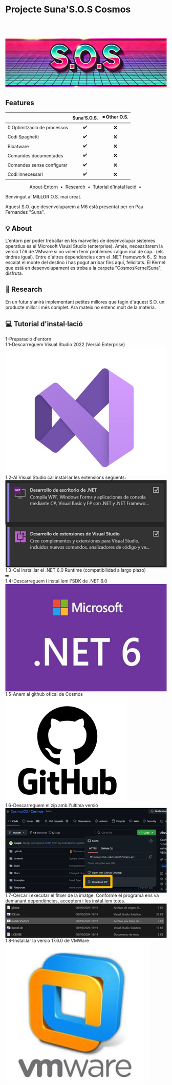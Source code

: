 # Projecte Suna'S.O.S Cosmos
 <h1 align="center">
  <br>
  <img src="./img/Screenshot_4.png" alt="S.O.S. Logo">
</h1>

## Features
|                            | Suna'S.O.S.  | ◾ Other O.S. |
| -------------------------- | :-----------------: | :---------------: |
| 0 Optimització de processos|         ✔️         |        ❌        |
| Codi Spaghetti             |         ✔️         |        ❌        |
| Bloatware                  |         ✔️         |        ❌        |
| Comandes documentades      |         ✔️         |        ❌        |
| Comandes sense configurar  |         ✔️         |        ❌        |
| Codi innecessari           |         ✔️         |        ❌        |

<p align="center">
  <a href="#bulb-about">About-Entorn</a> &nbsp;&bull;&nbsp;
  <a href="#mag_right-research">Research</a> &nbsp;&bull;&nbsp;
  <a href="#computer">Tutorial d'instal·lació</a> &nbsp;&bull;&nbsp;</a>
</p>
<p>Benvingut al <del>MILLOR</del> O.S. mai creat.</p>
Aquest S.O. que desenvoluparem a M6 està presentat per en Pau Fernandez "Suna".

## :bulb: About
<p>
L'entorn per poder treballar en les marvelles de desenvolupar sistemes operatius és el Microsoft Visual Studio (enterprise).
Amés, necessitarem la versió 17.6 de VMware si no volem tenir problemes i algun mal de cap.. (els tindràs igual).
Entre d'altres dependències com el .NET framework 6..
Si has escalat el monte del destino i has pogut arribar fins aquí, felicitats. El Kernel que està en desenvolupament
es troba a la carpeta "CosmosKernelSuna", disfruta.
</p>

## :mag_right: Research
<p>
En un futur s'anirà implementant petites millores que fagin d'aquest S.O. un producte millor i més complet. 
Ara mateix no entenc molt de la materia.
</p>

## 💻 Tutorial d'instal·lació

<p >
 1-Preparació d'entorn <br>
 1.1-Descarreguem Visual Studio 2022 (Versió Enterprise) <br>
 <img src="./img/Screenshot_5.png" alt="Microsoft Visual Studio logo" align="center"> <br>
 1.2-Al Visual Studio cal instal·lar les extensions següents: <br>
 <img src="./img/Screenshot_1.png" alt="Microsoft Visual Studio extensions" align="center"><br>
 1.3-Cal instal.lar el .NET 6.0 Runtime (compatibilidad a largo plazo)<br>
 <img src="./img/Screenshot_2.png" alt="Microsoft Visual Studio dependences" align="center" width=10px><br>
 1.4-Descarreguem i instal.lem l'SDK de .NET 6.0 <br>
 <img src="./img/Screenshot_3.png" alt="Microsoft .NET framework 6.0" align="center"><br>
 1.5-Anem al github ofical de Cosmos <br>
 <img src="./img/Screenshot_6.png" alt="github logo" align="center"><br>
 1.6-Descarreguem el zip amb l'ultima versió <br>
 <img src="./img/Screenshot_7.png" alt="Cosmos zip file download" align="center"><br>
 1.7-Cercar i executar el fitxer de la imatge. Conforme el programa ens va demanant dependències, acceptem i les instal.lem totes. <br>
 <img src="./img/Screenshot_8.png" alt="InstallVS2022" align="center"><br>
 1.8-Instal.lar la versio 17.6.0 de VMWare <br>
 <a href="https://blogs.vmware.com/workstation/2024/05/vmware-workstation-pro-now-available-free-for-personal-use.html">
 <img src="./img/Screenshot_9.png" alt="VMware logo" align="center"><br>
 </a>
</p>
